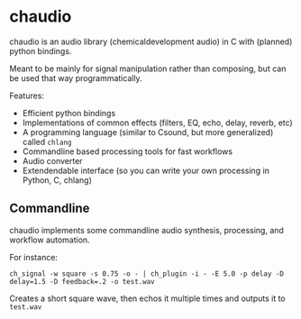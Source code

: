 
# chaudio

chaudio is an audio library (chemicaldevelopment audio) in C with (planned) python bindings.

Meant to be mainly for signal manipulation rather than composing, but can be used that way programmatically.


Features:

  * Efficient python bindings
  * Implementations of common effects (filters, EQ, echo, delay, reverb, etc)
  * A programming language (similar to Csound, but more generalized) called `chlang`
  * Commandline based processing tools for fast workflows
  * Audio converter
  * Extendendable interface (so you can write your own processing in Python, C, chlang)


## Commandline

chaudio implements some commandline audio synthesis, processing, and workflow automation.

For instance:

`ch_signal -w square -s 0.75 -o - | ch_plugin -i - -E 5.0 -p delay -D delay=1.5 -D feedback=.2 -o test.wav`

Creates a short square wave, then echos it multiple times and outputs it to `test.wav`






